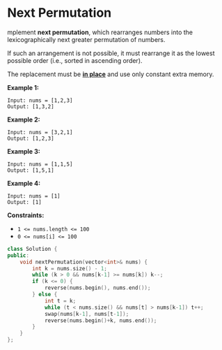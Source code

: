 # Next Permutation

mplement **next permutation**, which rearranges numbers into the lexicographically next greater permutation of numbers.

If such an arrangement is not possible, it must rearrange it as the lowest possible order (i.e., sorted in ascending order).

The replacement must be **[in place](http://en.wikipedia.org/wiki/In-place_algorithm)** and use only constant extra memory.

 

**Example 1:**

```
Input: nums = [1,2,3]
Output: [1,3,2]
```

**Example 2:**

```
Input: nums = [3,2,1]
Output: [1,2,3]
```

**Example 3:**

```
Input: nums = [1,1,5]
Output: [1,5,1]
```

**Example 4:**

```
Input: nums = [1]
Output: [1]
```

 

**Constraints:**

- `1 <= nums.length <= 100`
- `0 <= nums[i] <= 100`

```c++
class Solution {
public:
    void nextPermutation(vector<int>& nums) {
        int k = nums.size() - 1;
        while (k > 0 && nums[k-1] >= nums[k]) k--;
        if (k <= 0) {
            reverse(nums.begin(), nums.end());
        } else {
            int t = k;
            while (t < nums.size() && nums[t] > nums[k-1]) t++;
            swap(nums[k-1], nums[t-1]);
            reverse(nums.begin()+k, nums.end());
        }
    }
};
```

